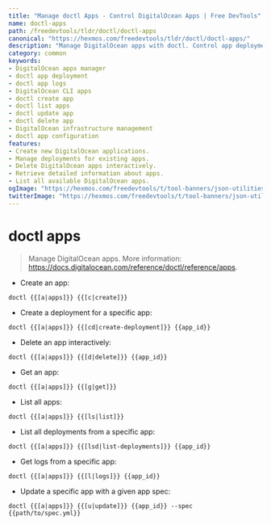 ```yaml
---
title: "Manage doctl Apps - Control DigitalOcean Apps | Free DevTools"
name: doctl-apps
path: /freedevtools/tldr/doctl/doctl-apps
canonical: "https://hexmos.com/freedevtools/tldr/doctl/doctl-apps/"
description: "Manage DigitalOcean apps with doctl. Control app deployments and logs instantly. Free online tool, no registration required."
category: common
keywords:
- DigitalOcean apps manager
- doctl app deployment
- doctl app logs
- DigitalOcean CLI apps
- doctl create app
- doctl list apps
- doctl update app
- doctl delete app
- DigitalOcean infrastructure management
- doctl app configuration
features:
- Create new DigitalOcean applications.
- Manage deployments for existing apps.
- Delete DigitalOcean apps interactively.
- Retrieve detailed information about apps.
- List all available DigitalOcean apps.
ogImage: "https://hexmos.com/freedevtools/t/tool-banners/json-utilities-banner.png"
twitterImage: "https://hexmos.com/freedevtools/t/tool-banners/json-utilities-banner.png"
---
```


# doctl apps

> Manage DigitalOcean apps.
> More information: <https://docs.digitalocean.com/reference/doctl/reference/apps>.

- Create an app:

`doctl {{[a|apps]}} {{[c|create]}}`

- Create a deployment for a specific app:

`doctl {{[a|apps]}} {{[cd|create-deployment]}} {{app_id}}`

- Delete an app interactively:

`doctl {{[a|apps]}} {{[d|delete]}} {{app_id}}`

- Get an app:

`doctl {{[a|apps]}} {{[g|get]}}`

- List all apps:

`doctl {{[a|apps]}} {{[ls|list]}}`

- List all deployments from a specific app:

`doctl {{[a|apps]}} {{[lsd|list-deployments]}} {{app_id}}`

- Get logs from a specific app:

`doctl {{[a|apps]}} {{[l|logs]}} {{app_id}}`

- Update a specific app with a given app spec:

`doctl {{[a|apps]}} {{[u|update]}} {{app_id}} --spec {{path/to/spec.yml}}`
